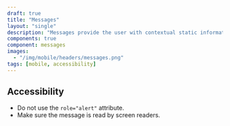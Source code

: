 ```yaml
---
draft: true
title: "Messages"
layout: "single"
description: "Messages provide the user with contextual static information. They have a lower priority than a notification or prompt."
components: true
component: messages
images:
  - "/img/mobile/headers/messages.png"
tags: [mobile, accessibility]
---
```


## Accessibility

- Do not use the `role="alert"` attribute.
- Make sure the message is read by screen readers.
